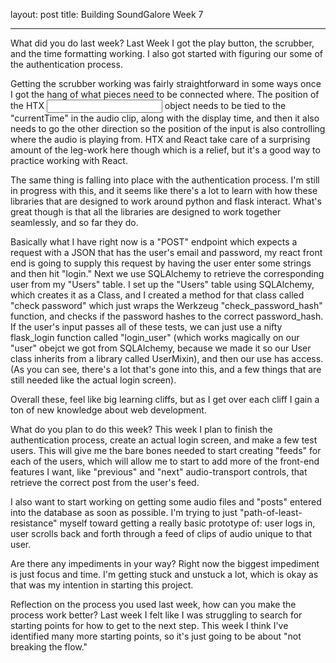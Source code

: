 layout: post
title: Building SoundGalore Week 7

---
What did you do last week?
Last Week I got the play button, the scrubber, and the time formatting working. I also got started with figuring our some of the authentication process.

Getting the scrubber working was fairly straightforward in some ways once I got the hang of what pieces need to be connected where. The position of the HTX <input> object needs to be tied to the "currentTime" in the audio clip, along with the display time, and then it also needs to go the other direction so the position of the input is also controlling where the audio is playing from. HTX and React take care of a surprising amount of the leg-work here though which is a relief, but it's a good way to practice working with React. 

The same thing is falling into place with the authentication process. I'm still in progress with this, and it seems like there's a lot to learn with how these libraries that are designed to work around python and flask interact. What's great though is that all the libraries are designed to work together seamlessly, and so far they do. 

Basically what I have right now is a "POST" endpoint which expects a request with a JSON that has the user's email and password, my react front end is going to supply this request by having the user enter some strings and then hit "login." Next we use SQLAlchemy to retrieve the corresponding user from my "Users" table. I set up the "Users" table using SQLAlchemy, which creates it as a Class, and I created a method for that class called "check password" which just wraps the Werkzeug "check_password_hash" function, and checks if the password hashes to the correct password_hash. If the user's input passes all of these tests, we can just use a nifty flask_login function called "login_user" (which works magically on our "user" obejct we got from SQLAlchemy, because we made it so our User class inherits from a library called UserMixin), and then our use has access. (As you can see, there's a lot that's gone into this, and a few things that are still needed like the actual login screen).


Overall these, feel like big learning cliffs, but as I get over each cliff I gain a ton of new knowledge about web development. 

What do you plan to do this week?
This week I plan to finish the authentication process, create an actual login screen, and make a few test users. This will give me the bare bones needed to start creating "feeds" for each of the users, which will allow me to start to add more of the front-end features I want, like "previous" and "next" audio-transport controls, that retrieve the correct post from the user's feed. 

I also want to start working on getting some audio files and "posts" entered into the database as soon as possible. I'm trying to just "path-of-least-resistance" myself toward getting a really basic prototype of: user logs in, user scrolls back and forth through a feed of clips of audio unique to that user. 


Are there any impediments in your way?
Right now the biggest impediment is just focus and time. I'm getting stuck and unstuck a lot, which is okay as that was my intention in starting this project. 


Reflection on the process you used last week, how can you make the process work better?
Last week I felt like I was struggling to search for starting points for how to get to the next step. This week I think I've identified many more starting points, so it's just going to be about "not breaking the flow."
